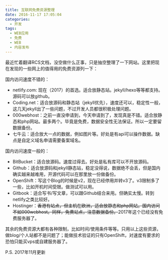 ```yaml
---
title: 互联网免费资源整理
date: 2016-11-17 17:05:04
categories:
  - 开发
tags:
  - WEB应用
  - 免费
  - WEB
  - 内容发布
---
```

最近忙着翻译RCS文档，没空做什么正事，只是抽空整理了一下网站。这里把现在发现的一些网上的值得用的免费资源列一下：

国内访问速度不错的：
* netlify.com: 现在（2017）的首选。适合放静态站。jekyll/hexo等等都支持。源码可以放github。
* Coding.net：适合放源码和静态站（jekyll优先），速度还可以，稳定性一般，这几天jekyll出了一些问题，不过开发人员都很积极处理问题。
* 000webhost：之前一直没申请到，今天申请到了，发现真是不错。适合放静态和php网站。最多两个。毕竟是免费，数据安全性无法保证。所以一定要留数据备份。
* 七牛云：适合放大一点的数据，例如图片等。好处是有api可以操作数据。缺点是自定义域名申请需要备案域名。

国内访问速度一般的：
* BitBucket：适合放源码。速度过得去。好处是私有库可以不开放源码。
* Github：适合放源码和jekyll静态站，稳定没得说，数据绝不会丢，但是国内确实越来越难用，开源代码可以在那里放一份做备份。
* OpenShift：写这个Blog的时候是v2，现在已经停用并转v3了。v3限制多了一些，比如开机时间受限。做测试可以用。
* Gitbook：适合写书/写文章，可以跟Github结合来用。但确实太慢。转到netlify之类比较好。
* Hostinger：~~香港有站点，但主机在欧洲，适合放静态和php网站。国内访问不如000webhost。同样，免费站点，注意数据备份。~~2017年这个已经没有免费服务器了。

其余的免费资源大都有各种限制，比如时间/使用条件等等。只用以上这些资源，做blog/个人站都不是问题了；能做技术验证的只有OpenShift，对速度有要求的恐怕只能买vps或自建服务器了。

P.S. 2017年11月更新
